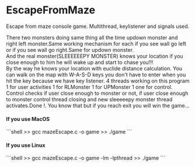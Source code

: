 # EscapeFromMaze
Escape from maze console game. Multithread, keylistener and signals used.

There two monsters doing same thing all the time updown monster and right left monster.Same working mechanism for each 
if you see wall go left or if you see wall go right.Same for updown monster. <br>
And the real monster(SLEEEEEEPY MONSTER) knows your location if you close enough to him he will wake up and start to chase you!!!<br>
By the way he knows your location with euclide distance calculation. You can walk on the map with W-A-S-D keys you don't have to enter when you hit the key because we have key listener. 4 threads working on this program 1 for user activities 1 for RLMonster 1 for UPMonster 1 one for control. Control checks if user close enough to monster or not, if user close enough to monster control thread closing and new sleeeeepy monster thread activates.Done !. You know that but if you reach exit you will win the game...

<h4>If you use MacOS</h4>
```shell
>> gcc mazeEscape.c -o game
>> ./game
```


<h4>If you use Linux</h4>
```shell
>> gcc mazeEscape.c -o game -lm -lpthread
>> ./game
```
